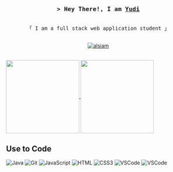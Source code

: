 
<h3 align="center">
        <samp>&gt; Hey There!, I am
                <b><a target="_blank" href=# >Yudi</a></b>
        </samp>
</h3>

<p align="center"> 
  <samp>
    <br>
    「 I am a full stack web application student 」
    <br>
    <br>
  </samp>
</p>

<p align="center">

 <a href="https://www.linkedin.com/in/yudi-kenzo-22716725a/" target="_blank">
  <img src="https://img.shields.io/badge/LinkedIn-0077B5?style=for-the-badge&logo=linkedin&logoColor=white" alt="alsiam"/>
 </a>

</p>
<br />
<a href="https://github-readme-stats.vercel.app/api?username=yudihonda&theme=tokyonight"">
  <img height=200 align="center" src="https://github-readme-stats.vercel.app/api?username=yudihonda&theme=tokyonight"" />
</a>
<a href="https://github-readme-stats.vercel.app/api/top-langs/?username=yudihonda&layout=compact&theme=tokyonight">
  <img height=200 align="center" src="https://github-readme-stats.vercel.app/api/top-langs/?username=yudihonda&layout=compact&theme=tokyonight"/>
</a>

## Use to Code

![Java](https://img.shields.io/badge/Java-ED8B00?style=for-the-badge&logo=openjdk&logoColor=white)
![Git](https://img.shields.io/badge/MySQL-00000F?style=for-the-badge&logo=mysql&logoColor=white)
![JavaScript](https://img.shields.io/badge/JavaScript-F7DF1E?style=for-the-badge&logo=javascript&logoColor=black)
![HTML](https://img.shields.io/badge/HTML5-E34F26?style=for-the-badge&logo=html5&logoColor=white)
![CSS3](https://img.shields.io/badge/CSS3-1572B6?style=for-the-badge&logo=css3&logoColor=white)
![VSCode](https://img.shields.io/badge/Visual_Studio-0078d7?style=for-the-badge&logo=visual%20studio&logoColor=white)
![VSCode](https://img.shields.io/badge/Eclipse-2C2255?style=for-the-badge&logo=eclipse&logoColor=white)

<br/>
